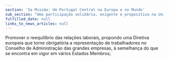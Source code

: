 ```yaml
---
section: '5a Missão: Um Portugal Central na Europa e no Mundo'
sub_section: "Uma participação solidária, exigente e propositiva na União Europeia"
fulfilled_date: null
links_to_news_articles: null
---
```


Promover o reequilíbrio das relações laborais, propondo uma Diretiva europeia que torne obrigatória a representação de trabalhadores no Conselho de Administração das grandes empresas, à semelhança do que se encontra em vigor em vários Estados Membros;